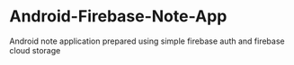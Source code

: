 # Android-Firebase-Note-App
Android note application prepared using simple firebase auth and firebase cloud storage

